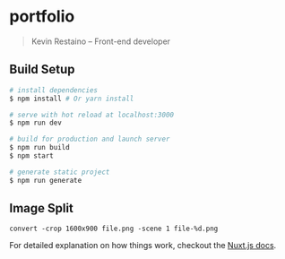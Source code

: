 # portfolio

> Kevin Restaino – Front-end developer

## Build Setup

``` bash
# install dependencies
$ npm install # Or yarn install

# serve with hot reload at localhost:3000
$ npm run dev

# build for production and launch server
$ npm run build
$ npm start

# generate static project
$ npm run generate
```

## Image Split
```convert -crop 1600x900 file.png -scene 1 file-%d.png```

For detailed explanation on how things work, checkout the [Nuxt.js docs](https://github.com/nuxt/nuxt.js).
